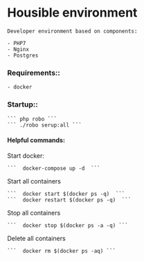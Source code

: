 
Housible environment
========================

    Developer environment based on components:

    - PHP7
    - Nginx
    - Postgres


### Requirements::

    - docker

### Startup::

    ``` php robo ```
    ``` ./robo serup:all ```


#### Helpful commands:

 Start docker:

    ```  docker-compose up -d  ```

 Start all containers

    ```  docker start $(docker ps -q)  ```
    ```  docker restart $(docker ps -q)  ```

 Stop all containers

    ```  docker stop $(docker ps -a -q) ```

 Delete all containers

    ```  docker rm $(docker ps -aq) ```


